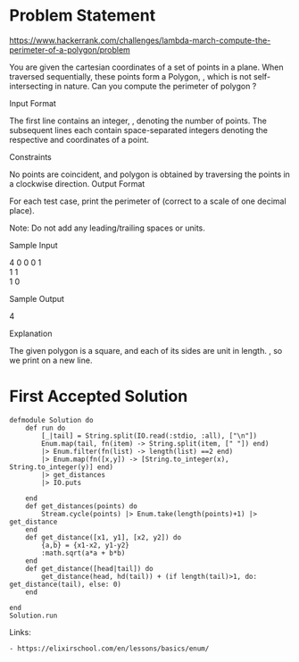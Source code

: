 # Problem Statement

https://www.hackerrank.com/challenges/lambda-march-compute-the-perimeter-of-a-polygon/problem

You are given the cartesian coordinates of a set of points in a  plane. When traversed sequentially, these points form a Polygon, , which is not self-intersecting in nature. Can you compute the perimeter of polygon ?

Input Format

The first line contains an integer, , denoting the number of points.
The  subsequent lines each contain  space-separated integers denoting the respective  and  coordinates of a point.

Constraints

No  points are coincident, and polygon  is obtained by traversing the points in a clockwise direction.
Output Format

For each test case, print the perimeter of  (correct to a scale of one decimal place).

Note: Do not add any leading/trailing spaces or units.

Sample Input

4
0 0
0 1  
1 1  
1 0

Sample Output

4


Explanation

The given polygon is a square, and each of its sides are  unit in length. , so we print  on a new line.



# First Accepted Solution


```
defmodule Solution do
    def run do
        [_|tail] = String.split(IO.read(:stdio, :all), ["\n"])
        Enum.map(tail, fn(item) -> String.split(item, [" "]) end)
        |> Enum.filter(fn(list) -> length(list) ==2 end)
        |> Enum.map(fn([x,y]) -> [String.to_integer(x), String.to_integer(y)] end)
        |> get_distances
        |> IO.puts

    end
    def get_distances(points) do
        Stream.cycle(points) |> Enum.take(length(points)+1) |> get_distance
    end
    def get_distance([x1, y1], [x2, y2]) do
        {a,b} = {x1-x2, y1-y2}
        :math.sqrt(a*a + b*b)
    end
    def get_distance([head|tail]) do
        get_distance(head, hd(tail)) + (if length(tail)>1, do: get_distance(tail), else: 0)
    end
        
end
Solution.run
```



Links: 

    - https://elixirschool.com/en/lessons/basics/enum/